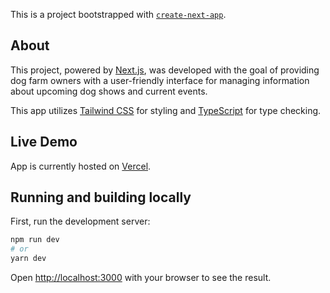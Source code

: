 This is a project bootstrapped with [`create-next-app`](https://github.com/vercel/next.js/tree/canary/packages/create-next-app).

## About

This project, powered by [Next.js](https://nextjs.org/), was developed with the goal of providing dog farm owners with a user-friendly interface for managing information about upcoming dog shows and current events.

This app utilizes [Tailwind CSS](https://tailwindcss.com/) for styling and [TypeScript](https://www.typescriptlang.org/) for type checking.

## Live Demo

App is currently hosted on [Vercel](https://mithrin-sul-11za.vercel.app/).

## Running and building locally

First, run the development server:

```bash
npm run dev
# or
yarn dev
```

Open [http://localhost:3000](http://localhost:3000) with your browser to see the result.

